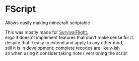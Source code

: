 # FScript

Allows easily making minecraft scriptable

This was mostly made for [SurvivalFlight](https://github.com/sfort/MC-SurvivalFlight),  
ergo it doesn't implement features that don't make sense for it.  
despite that it easy to extend and apply to any other mod,  
still it is in development; complete recodes are likely-ish  
so when using it consider taking note / versioning the script  
